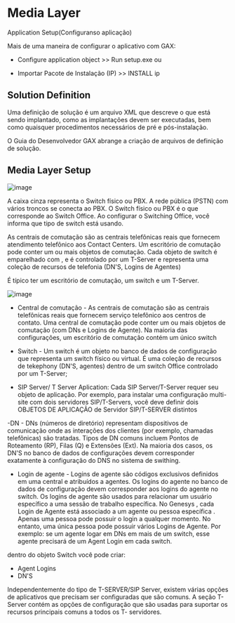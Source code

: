 # Media Layer

Application Setup(Configuranso aplicação)

Mais de uma maneira de configurar o aplicativo com GAX:

- Configure application object >> Run setup.exe
ou

- Importar Pacote de Instalação (IP) >> INSTALL ip

## Solution Definition

Uma definição de solução é um arquivo XML que descreve o que está sendo implantado, como as implantações devem ser executadas, 
bem como quaisquer procedimentos necessários de pré e pós-instalação.

O Guia do Desenvolvedor GAX abrange a criação de arquivos de definição de solução.


## Media Layer Setup

![image](https://user-images.githubusercontent.com/52088444/154964643-b5051425-9e17-499b-bc90-84a8212d90ca.png)


A caixa cinza representa o Switch físico ou PBX. A rede pública (PSTN) com vários troncos se conecta ao PBX. O Switch físico ou PBX é o que corresponde ao Switch Office. Ao configurar o Switching Office, você informa que tipo de switch está usando.

As centrais de comutação são as centrais telefônicas reais que fornecem atendimento telefônico aos Contact Centers. Um escritório de comutação pode conter um ou mais objetos de comutação.
Cada objeto de switch é emparelhado com , e é controlado por um T-Server e representa uma coleção de recursos de telefonia (DN'S, Logins de Agentes)

É típico ter um escritório de comutação, um switch e um T-Server.

![image](https://user-images.githubusercontent.com/52088444/154966274-e7c8e172-01d1-4623-a8b1-9e416b073474.png)

- Central de comutação - As centrais de comutação são as centrais telefônicas reais que fornecem serviço telefônico aos centros de contato. Uma central de comutação pode conter um ou mais objetos de comutação (com DNs e Logins de Agente). Na maioria das configurações, um escritório de comutação contém um único switch

- Switch - Um switch é um objeto no banco de dados de configuração que representa um switch físico ou virtual. É uma coleção de recursos de tekephony (DN'S, agentes) dentro de um switch Office controlado por um T-Server;

- SIP Server/ T Server Aplication: Cada SIP Server/T-Server requer seu objeto de aplicação. Por exemplo, para instalar uma configuração multi-site com dois servidores SIP/T-Servers, você deve definir dois OBJETOS DE APLICAÇÃO de Servidor SIP/T-SERVER distintos 

-DN - DNs (números de diretório) representam dispositivos de comunicação onde as interações dos clientes (por exemplo, chamadas telefônicas) são tratadas. Tipos de DN comuns incluem Pontos de Roteamento (RP), Filas (Q) e Extensões (Ext). Na maioria dos casos, os DN'S no banco de dados de configurações devem corresponder exatamente à configuração do DNS no sistema de swithing.

- Login de agente - Logins de agente são códigos exclusivos definidos em uma central e atribuídos a agentes. Os logins do agente no banco de dados de configuração devem corresponder aos logins do agente no switch. Os logins de agente são usados para relacionar um usuário específico a uma sessão de trabalho específica. No Genesys , cada Login de Agente está associado a um agente ou pessoa específica . Apenas uma pessoa pode possuir o login a qualquer momento. No entanto, uma única pessoa pode possuir vários Logins de Agente. Por exemplo: se um agente logar em DNs em mais de um switch, esse agente precisará de um Agent Login em cada switch.

dentro do objeto Switch você pode criar:
- Agent Logins
- DN'S

Independentemente do tipo de T-SERVER/SIP Server, existem várias opções de aplicativos que precisam ser configuradas que são comuns. A seção T-Server contém as opções de configuração que são usadas para suportar os recursos principais comuns a todos os T- servidores.



